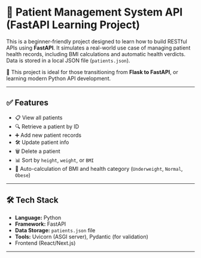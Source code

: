 # 🧠 Patient Management System API (FastAPI Learning Project)

This is a beginner-friendly project designed to learn how to build RESTful APIs using **FastAPI**. It simulates a real-world use case of managing patient health records, including BMI calculations and automatic health verdicts. Data is stored in a local JSON file (`patients.json`).


📌 This project is ideal for those transitioning from **Flask to FastAPI**, or learning modern Python API development.

---

## ✅ Features

- 📋 View all patients
- 🔍 Retrieve a patient by ID
- ➕ Add new patient records
- 🛠 Update patient info
- 🗑 Delete a patient
- 📊 Sort by `height`, `weight`, or `BMI`
- 🧮 Auto-calculation of BMI and health category (`Underweight`, `Normal`, `Obese`)

---

## 🛠 Tech Stack

- **Language:** Python 
- **Framework:** FastAPI 
- **Data Storage:** `patients.json` file
- **Tools:** Uvicorn (ASGI server), Pydantic (for validation)
- Frontend (React/Next.js)

---

